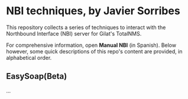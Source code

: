 NBI techniques, by Javier Sorribes
==================================

This repository collects a series of techniques to interact with the Northbound Interface (NBI) server for Gilat's TotalNMS.

For comprehensive information, open **Manual NBI** (in Spanish). Below however, some quick descriptions of this repo's content are provided, in alphabetical order.

EasySoap(Beta)
--------------

...

